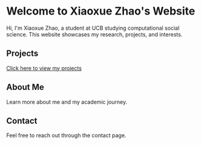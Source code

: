# Welcome to Xiaoxue Zhao's Website
Hi, I'm Xiaoxue Zhao, a student at UCB studying computational social science. This website showcases my research, projects, and interests.

## Projects
[Click here to view my projects](./projects.md)

## About Me
Learn more about me and my academic journey.

## Contact
Feel free to reach out through the contact page.
